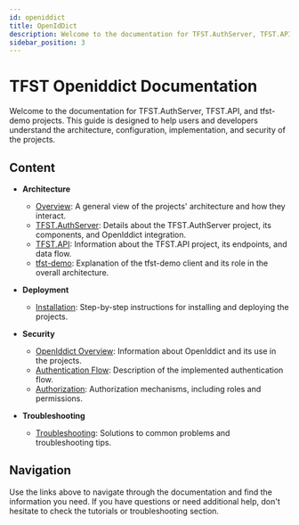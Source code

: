 ```yaml
---
id: openiddict
title: OpenIdDict
description: Welcome to the documentation for TFST.AuthServer, TFST.API, and tfst-demo projects.
sidebar_position: 3
---
```


# TFST Openiddict Documentation

Welcome to the documentation for TFST.AuthServer, TFST.API, and tfst-demo projects. This guide is designed to help users and developers understand the architecture, configuration, implementation, and security of the projects.

## Content

- **Architecture**
  - [Overview](architecture/overview.md): A general view of the projects' architecture and how they interact.
  - [TFST.AuthServer](architecture/auth-server.md): Details about the TFST.AuthServer project, its components, and OpenIddict integration.
  - [TFST.API](architecture/api.md): Information about the TFST.API project, its endpoints, and data flow.
  - [tfst-demo](architecture/demo-client.md): Explanation of the tfst-demo client and its role in the overall architecture.

- **Deployment**
  - [Installation](deployment/installation.md): Step-by-step instructions for installing and deploying the projects.

- **Security**
  - [OpenIddict Overview](security/openiddict-overview.md): Information about OpenIddict and its use in the projects.
  - [Authentication Flow](security/authentication-flow.md): Description of the implemented authentication flow.
  - [Authorization](security/authorization.md): Authorization mechanisms, including roles and permissions.

- **Troubleshooting**
  - [Troubleshooting](troubleshooting.md): Solutions to common problems and troubleshooting tips.

## Navigation

Use the links above to navigate through the documentation and find the information you need. If you have questions or need additional help, don't hesitate to check the tutorials or troubleshooting section.
